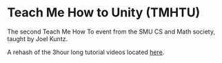 Teach Me How to Unity (TMHTU)
=====

The second Teach Me How To event from the SMU CS and Math society, taught by Joel Kuntz.

A rehash of the 3hour long tutorial videos located [here](http://unity3d.com/learn/tutorials/projects/space-shooter).


